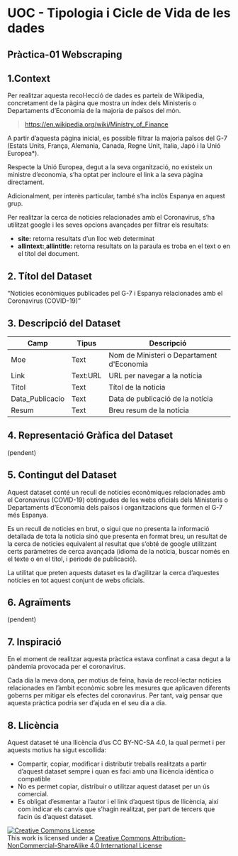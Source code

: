 # UOC - Tipologia i Cicle de Vida de les dades
## Pràctica-01 Webscraping

## 1.Context
Per realitzar aquesta recol·lecció de dades es parteix de Wikipedia, concretament de la pàgina que mostra un índex dels Ministeris o Departaments d’Economia de la majoria de països del món.
> https://en.wikipedia.org/wiki/Ministry_of_Finance

A partir d’aquesta pàgina inicial, es possible filtrar la majoria països del G-7 (Estats Units, França, Alemania, Canada, Regne Unit, Italia, Japó i la Unió Europea*).

Respecte la Unió Europea, degut a la seva organització, no existeix un ministre d’economia, s’ha optat per incloure el link a la seva pàgina directament.

Adicionalment, per interès particular, també s’ha inclòs Espanya en aquest grup.

Per realitzar la cerca de noticies relacionades amb el Coronavirus, s’ha utilitzat google i les seves opcions avançades per filtrar els resultats:
-	**site:** retorna resultats d’un lloc web determinat
-	**allintext:**,**allintitle:** retorna resultats on la paraula es troba en el text o en el títol del document. 

## 2. Títol del Dataset
“Noticies econòmiques publicades pel G-7 i Espanya relacionades amb el Coronavirus (COVID-19)”

## 3. Descripció del Dataset
| Camp | Tipus | Descripció |
| --- | --- | --- |
| Moe | Text | Nom de Ministeri o Departament d&#39;Economia |
| Link | Text:URL | URL per navegar a la notícia |
| Titol | Text | Títol de la noticia |
| Data\_Publicacio | Text | Data de publicació de la notícia |
| Resum | Text | Breu resum de la notícia |

## 4. Representació Gràfica del Dataset
(pendent)

## 5. Contingut del Dataset
Aquest dataset conté un recull de notícies econòmiques relacionades amb el Coronavirus (COVID-19) obtingudes de les webs oficials dels Ministeris o Departaments d’Economia dels països i organitzacions que formen el G-7 més Espanya.

Es un recull de noticies en brut, o sigui que no presenta la informació detallada de tota la noticia sinó que presenta en format breu, un resultat de la cerca de noticies equivalent al resultat que s’obté de google utilitzant certs paràmetres de cerca avançada (idioma de la notícia, buscar només en el texte o en el títol, i periode de publicació).

La utilitat que preten aquests dataset es la d’agilitzar la cerca d’aquestes notícies en tot aquest conjunt de webs oficials.


## 6. Agraïments
(pendent)

## 7. Inspiració
En el moment de realitzar aquesta pràctica estava confinat a casa degut a la pàndemia provocada per el coronavirus. 

Cada dia la meva dona, per motius de feina, havia de recol·lectar noticies relacionades en l’àmbit econòmic sobre les mesures que aplicaven diferents goberns per mitigar els efectes del coronavirus. Per tant, vaig pensar que aquesta pràctica podria ser d’ajuda en el seu dia a dia.

## 8. Llicència
Aquest dataset té una llicència d’us CC BY-NC-SA 4.0, la qual permet i per aquests motius ha sigut escollida:

-	Compartir, copiar, modificar i distributir treballs realitzats a partir d’aquest dataset sempre i quan es faci amb una llicència idèntica o compatible
-	No es permet copiar, distribuir o utilitzar aquest dataset per un ús comercial.
-	Es obligat d’esmentar a l’autor i el link d’aquest tipus de llicència, així com indicar els canvis que s’hagin realitzat, per part de tercers que facin ús d’aquest dataset.

<a rel="license" href="http://creativecommons.org/licenses/by-nc-sa/4.0/"><img alt="Creative Commons License" style="border-width:0" src="https://i.creativecommons.org/l/by-nc-sa/4.0/88x31.png" /></a><br />This work is licensed under a <a rel="license" href="http://creativecommons.org/licenses/by-nc-sa/4.0/">Creative Commons Attribution-NonCommercial-ShareAlike 4.0 International License</a>
